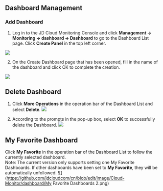 ## Dashboard Management
### Add Dashboard
1. Log in to the JD Cloud Monitoring Console and click **Management -> Monitoring -> dashboard -> Dashboard** to go to the Dashboard List page. Click **Create Panel** in the top left corner.

![](https://github.com/jdcloudcom/cn/blob/edit/image/Cloud-Monitor/dashboard/%E5%88%9B%E5%BB%BA%E7%9B%91%E6%8E%A7%E9%9D%A2%E6%9D%BF3.png)

2. On the Create Dashboard page that has been opened, fill in the name of the dashboard and click OK to complete the creation.

![](https://github.com/jdcloudcom/cn/blob/edit/image/Cloud-Monitor/dashboard/%E5%88%9B%E5%BB%BA%E7%9B%91%E6%8E%A7%E9%9D%A2%E6%9D%BF4.png)

## Delete Dashboard
1. Click **More Operations** in the operation bar of the Dashboard List and select **Delete**.
![](https://github.com/jdcloudcom/cn/blob/edit/image/Cloud-Monitor/dashboard/%E5%88%A0%E9%99%A4%E7%9B%91%E6%8E%A7%E9%9D%A2%E6%9D%BF1.png)

2. According to the prompts in the pop-up box, select **OK** to successfully delete the Dashboard.
![](https://github.com/jdcloudcom/cn/blob/edit/image/Cloud-Monitor/dashboard/%E5%88%A0%E9%99%A4%E7%9B%91%E6%8E%A7%E9%9D%A2%E6%9D%BF2.png)

## My Favorite Dashboard
Click **My Favorite** in the operation bar of the Dashboard List to follow the currently selected dashboard.  
Note: The current version only supports setting one My Favorite Dashboards. If other dashboards have been set to **My Favorite**, they will be automatically unfollowed.
![](https://github.com/jdcloudcom/cn/blob/edit/image/Cloud-Monitor/dashboard/My Favorite Dashboards 2.png)
